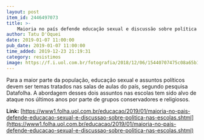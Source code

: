 ```yaml
---
layout: post
item_id: 2446497073
title: >-
    Maioria no país defende educação sexual e discussão sobre política nas escolas
author: Tatu D'Oquei
date: 2019-01-07 11:00:00
pub_date: 2019-01-07 11:00:00
time_added: 2019-12-23 21:19:31
category: resistimos
image: https://f.i.uol.com.br/fotografia/2018/12/06/15440707475c08a65b1a727_1544070747_3x2_rt.jpg
---
```


Para a maior parte da população, educação sexual e assuntos políticos devem ser temas tratados nas salas de aulas do país, segundo pesquisa Datafolha. A abordagem desses dois assuntos nas escolas tem sido alvo de ataque nos últimos anos por parte de grupos conservadores e religiosos.

**Link:** [https://www1.folha.uol.com.br/educacao/2019/01/maioria-no-pais-defende-educacao-sexual-e-discussao-sobre-politica-nas-escolas.shtml](https://www1.folha.uol.com.br/educacao/2019/01/maioria-no-pais-defende-educacao-sexual-e-discussao-sobre-politica-nas-escolas.shtml)

